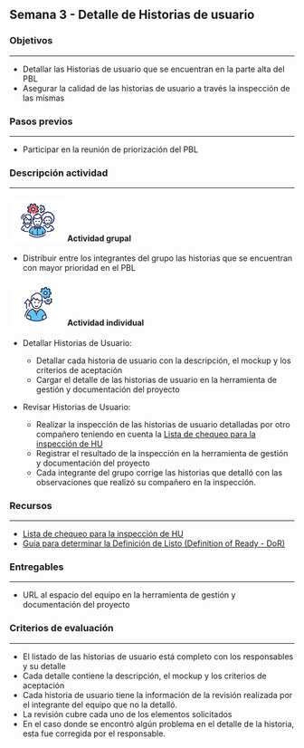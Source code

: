 
## Semana 3 - Detalle de Historias de usuario

### Objetivos

---
* Detallar las Historias de usuario que se encuentran en la parte alta del PBL 
* Asegurar la calidad de las historias de usuario a través la inspección de las mismas

### Pasos previos

---
* Participar en la reunión de priorización del PBL

### Descripción actividad

---

#### ![](./../../assets/images/grupo.png) Actividad grupal

* Distribuir entre los integrantes del grupo las historias que se encuentran con mayor prioridad en el PBL


#### ![](./../../assets/images/individuo.png) Actividad individual

* Detallar Historias de Usuario:
  * Detallar cada historia de usuario con la descripción, el mockup y los criterios de aceptación
  * Cargar el detalle de las historias de usuario en la herramienta de gestión y documentación del proyecto

* Revisar Historias de Usuario:
  * Realizar la inspección de las historias de usuario detalladas por otro compañero teniendo en cuenta la [Lista de chequeo para la inspección de HU](https://ticsw.github.io/mt1_practicas_guias_proyecto/semanas/semana3/MT1PEA-GuiaInspeccionHU.pdf)
  * Registrar el resultado de la inspección en la herramienta de gestión y documentación del proyecto
  * Cada integrante del grupo corrige las historias que detalló con las observaciones que realizó su compañero en la inspección.


### Recursos 

---
* [Lista de chequeo para la inspección de HU](https://ticsw.github.io/mt1_practicas_guias_proyecto/semanas/semana3/MT1PEA-GuiaInspeccionHU.pdf)
* [Guía para determinar la Definición de Listo (Definition of Ready - DoR)]((https://avargas20.github.io/MISW-Procesos/semanas/semana3/s3_DoR))


### Entregables

---
* URL al espacio del equipo en la herramienta de gestión y documentación del proyecto

### Criterios de evaluación

---
* El listado de las historias de usuario está completo con los responsables y su detalle
* Cada detalle contiene la descripción, el mockup y los criterios de aceptación
* Cada historia de usuario tiene la información de la revisión realizada por el integrante del equipo que no la detalló.
* La revisión cubre cada uno de los elementos solicitados
* En el caso donde se encontró algún problema en el detalle de la historia, esta fue corregida por el responsable.
 
